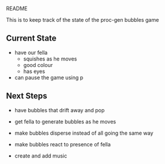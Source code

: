 README

This is to keep track of the state of the proc-gen bubbles game



Current State
-------------
- have our fella
	- squishes as he moves
	- good colour
	- has eyes
- can pause the game using p



Next Steps
----------
- have bubbles that drift away and pop
- get fella to generate bubbles as he moves
- make bubbles disperse instead of all going the same way
- make bubbles react to presence of fella

- create and add music